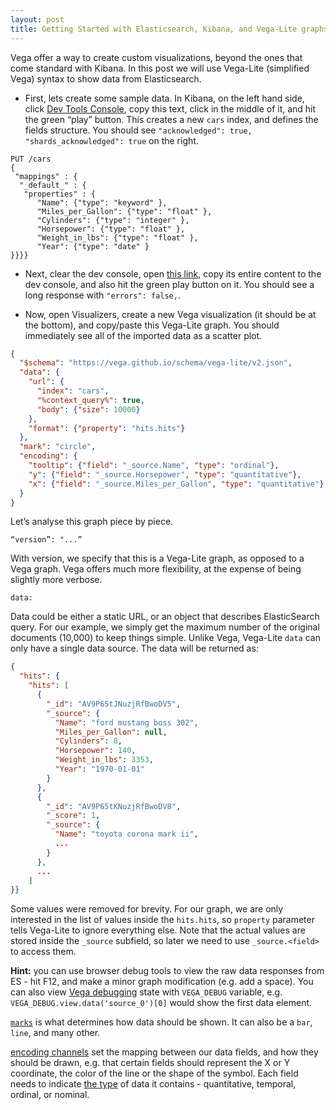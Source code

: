 ```yaml
---
layout: post
title: Getting Started with Elasticsearch, Kibana, and Vega-Lite graphs
---
```


Vega offer a way to create custom visualizations, beyond the ones that come standard with Kibana.  In this post we will use Vega-Lite (simplified Vega) syntax to show data from Elasticsearch.

* First, lets create some sample data. In Kibana, on the left hand side, click [Dev Tools Console](https://www.elastic.co/guide/en/kibana/current/console-kibana.html), copy this text, click in the middle of it, and hit the green “play” button.  This creates a new `cars` index, and defines the fields structure. You should see `"acknowledged": true, "shards_acknowledged": true` on the right.


```
PUT /cars
{
 "mappings" : {
  "_default_" : {
   "properties" : {
      "Name": {"type": "keyword" },
      "Miles_per_Gallon": {"type": "float" },
      "Cylinders": {"type": "integer" },
      "Horsepower": {"type": "float" },
      "Weight_in_lbs": {"type": "float" },
      "Year": {"type": "date" }
}}}}
```

* Next, clear the dev console, open [this link](/assets/cars-sample-data.json), copy its entire content to the dev console, and also hit the green play button on it.  You should see a long response with  `"errors": false,`.


* Now, open Visualizers, create a new Vega visualization (it should be at the bottom), and copy/paste this Vega-Lite graph.  You should immediately see all of the imported data as a scatter plot.

```json
{
  "$schema": "https://vega.github.io/schema/vega-lite/v2.json",
  "data": {
    "url": {
      "index": "cars",
      "%context_query%": true,
      "body": {"size": 10000}
    },
    "format": {"property": "hits.hits"}
  },
  "mark": "circle",
  "encoding": {
    "tooltip": {"field": "_source.Name", "type": "ordinal"},
    "y": {"field": "_source.Horsepower", "type": "quantitative"},
    "x": {"field": "_source.Miles_per_Gallon", "type": "quantitative"}
  }
}
```


Let’s analyse this graph piece by piece.

```
“version”: "...”
```

With version, we specify that this is a Vega-Lite graph, as opposed to a Vega graph. Vega offers much more flexibility, at the expense of being slightly more verbose.

```
data:
```
Data could be either a static URL, or an object that describes ElasticSearch query.  For our example, we simply get the maximum number of the original documents (10,000) to keep things simple. Unlike Vega, Vega-Lite `data` can only have a single data source.  The data will be returned as:

```json
{
  "hits": {
    "hits": [
      {
        "_id": "AV9P65tJNuzjRfBwoDV5",
        "_source": {
          "Name": "ford mustang boss 302",
          "Miles_per_Gallon": null,
          "Cylinders": 8,
          "Horsepower": 140,
          "Weight_in_lbs": 3353,
          "Year": "1970-01-01"
        }
      },
      {
        "_id": "AV9P65tKNuzjRfBwoDV8",
        "_score": 1,
        "_source": {
          "Name": "toyota corona mark ii",
          ...
        }
      },
      ...
    ]
}}
```

Some values were removed for brevity. For our graph, we are only interested in the list of values inside the `hits.hits`, so `property` parameter tells Vega-Lite to ignore everything else. Note that the actual values are stored inside the `_source` subfield, so later we need to use `_source.<field>` to access them.

**Hint:** you can use browser debug tools to view the raw data responses from ES - hit F12, and make a minor graph modification (e.g. add a space).  You can also view [Vega debugging](https://vega.github.io/vega/docs/api/debugging/) state with `VEGA_DEBUG` variable, e.g. `VEGA_DEBUG.view.data('source_0')[0]` would show the first data element.

[`marks`](https://vega.github.io/vega-lite/docs/mark.html) is what determines how data should be shown. It can also be a `bar`, `line`, and many other.

[encoding channels](https://vega.github.io/vega-lite/docs/encoding.html) set the mapping between our data fields, and how they should be drawn, e.g. that certain fields should represent the X or Y coordinate, the color of the line or the shape of the symbol. Each field needs to indicate [the type](https://vega.github.io/vega-lite/docs/type.html) of data it contains - quantitative, temporal, ordinal, or nominal.
